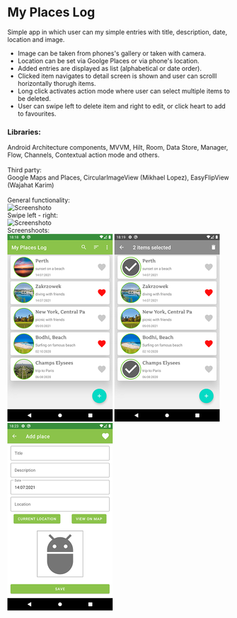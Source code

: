 # My Places Log

Simple app in which user can my simple entries with title, description, date, location and image.<br>
* Image can be taken from phones's gallery or taken with camera.<br>
* Location can be set via Goolge Places or via phone's location.<br>
* Added entries are displayed as list (alphabetical or date order).<br>
* Clicked item navigates to detail screen is shown and user can scrolll horizontally thorugh items.<br>
* Long click activates action mode where user can select multiple items to be deleted.<br>
* User can swipe left to delete item and right to edit, or click heart to add to favourites.

### Libraries:

Android Architecture components, MVVM, Hilt, Room, Data Store, Manager, Flow, Channels, Contextual action mode and others.<br>
<br>
Third party:<br>
Google Maps and Places, CircularImageView (Mikhael Lopez), EasyFlipView (Wajahat Karim)
<br>
<br>
General functionality:<br>
![Screenshoto](https://s6.gifyu.com/images/my-places.gif) <br>
Swipe left - right:<br>
![Screenshoto](https://s6.gifyu.com/images/places-swipe.gif) <br>
Screenshoots:<br>
![Screenshoto](https://github.com/pawel-hn/MyPlacesLog/blob/master/places_list.png) 
![Screenshoto](https://github.com/pawel-hn/MyPlacesLog/blob/master/places_actionmode.png)
![Screenshoto](https://github.com/pawel-hn/MyPlacesLog/blob/master/places_add_edit.png)
